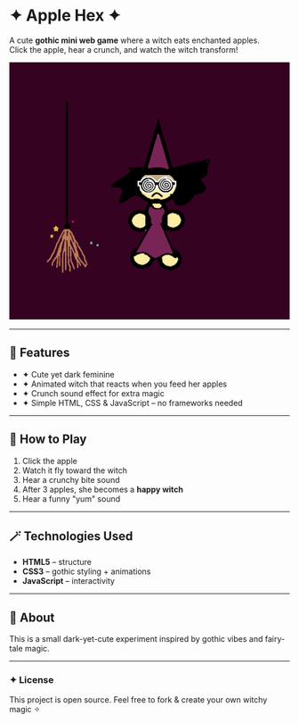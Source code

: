 # ✦ Apple Hex ✦

A cute **gothic mini web game** where a witch eats enchanted apples.  
Click the apple, hear a crunch, and watch the witch transform!  

![Witch Preview](images/sad%20witch.png)

---

## 🖤 Features  
- ✦ Cute yet dark feminine  
- ✦ Animated witch that reacts when you feed her apples  
- ✦ Crunch sound effect for extra magic  
- ✦ Simple HTML, CSS & JavaScript – no frameworks needed  

---

## 🌙 How to Play  
1. Click the apple  
2. Watch it fly toward the witch  
3. Hear a crunchy bite sound  
4. After 3 apples, she becomes a **happy witch**
5. Hear a funny "yum" sound

---

## 🪄 Technologies Used  
- **HTML5** – structure  
- **CSS3** – gothic styling + animations  
- **JavaScript** – interactivity  

---

## 🖤 About  
This is a small dark-yet-cute experiment inspired by gothic vibes and fairy-tale magic.  

---

### ✦ License  
This project is open source. Feel free to fork & create your own witchy magic ✧  
